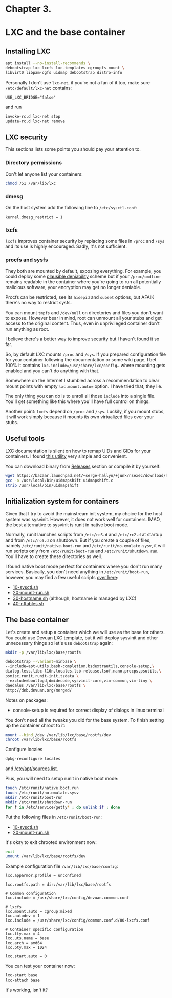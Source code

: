 # Chapter 3.
# LXC and the base container

## Installing LXC

```bash
apt install --no-install-recommends \
debootstrap lxc lxcfs lxc-templates cgroupfs-mount \
libvirt0 libpam-cgfs uidmap debootstrap distro-info
```

Personally I don't use `lxc-net`, if you're not a fan of it too, make sure `/etc/default/lxc-net` contains:
```
USE_LXC_BRIDGE="false"
```
and run
```bash
invoke-rc.d lxc-net stop
update-rc.d lxc-net remove
```

## LXC security

This sections lists some points you should pay your attention to.

### Directory permissions

Don't let anyone list your containers:
```bash
chmod 751 /var/lib/lxc
```

### dmesg

On the host system add the following line to `/etc/sysctl.conf`:
```
kernel.dmesg_restrict = 1
```

### lxcfs

`lxcfs` improves container security by replacing some files in `/proc` and `/sys`
and its use is highly encouraged.
Sadly, it's not sufficient.

### procfs and sysfs

They both are mounted by default, exposing everything.
For example, you could deploy some [plausible deniability](https://github.com/amateur80lvl/pdt) scheme
but if your `/proc/cmdline` remains readable in the container where you're going to run
all potentially malicious software, your encryption may get no longer deniable.

Procfs can be restricted, see its `hidepid` and `subset` options,
but AFAIK there's no way to restrict sysfs.

You can mount `tmpfs` and `/dev/null` on directories and files you don't want to expose.
However bear in mind, root can unmount all your stubs and get access to the original content.
Thus, even in unprivileged container don't run anything as root.

I believe there's a better way to improve security but I haven't found it so far.

So, by default LXC mounts `/proc` and `/sys`. If you prepared configuration file for your container
following the documentation or some wiki page, I bet 100% it contains
`lxc.include=/usr/share/lxc/config…`
where mounting gets enabled and you can't do anything with that.

Somewhere on the Internet I stumbled across a recommendation to clear mount points with empty
`lxc.mount.auto=` option. I have tried that, they lie.

The only thing you can do is to unroll all those `include` into a single file.
You'll get something like this
where you'll have full control on things.

Another point: `lxcfs` depend on `/proc` and `/sys`.
Luckily, if you mount stubs, it will work simply because it mounts its own virtualized files
over your stubs.

## Useful tools

LXC documentation is silent on how to remap UIDs and GIDs for your containers.
I found [this utility](https://bazaar.launchpad.net/~serge-hallyn/+junk/nsexec/download/head:/uidmapshift.c)
very simple and convenient.

You can download binary from [Releases](https://github.com/amateur80lvl/lxcex/tree/main/releases) section
or compile it by yourself:
```bash
wget https://bazaar.launchpad.net/~serge-hallyn/+junk/nsexec/download/head:/uidmapshift.c
gcc -o /usr/local/bin/uidmapshift uidmapshift.c
strip /usr/local/bin/uidmapshift
```

## Initialization system for containers

Given that I try to avoid the mainstream init system, my choice for the host system was sysvinit.
However, it does not work well for containers.
IMAO, the best alternative to sysvinit is runit in native boot mode.

Normally, runit launches scripts from `/etc/rcS.d` and `/etc/rc2.d` at startup and from
`/etc/rc6.d` on shutdown. But if you create a couple of files, namely
`/etc/runit/native.boot.run` and `/etc/runit/no.emulate.sysv`, it will run scripts
only from `/etc/runit/boot-run` and `/etc/runit/shutdown.run`.
You'll have to create these directories as well.

I found native boot mode perfect for containers where you don't run many services.
Basically, you don't need anything in `/etc/runit/boot-run`,
however, you may find a few useful scripts
[over here](https://github.com/amateur80lvl/lxcex/tree/main/base-container/etc/runit/boot-run):
* [10-sysctl.sh](https://github.com/amateur80lvl/lxcex/tree/main/base-container/etc/runit/boot-run/10-sysctl.sh)
* [20-mount-run.sh](https://github.com/amateur80lvl/lxcex/tree/main/base-container/etc/runit/boot-run/20-mount-run.sh)
* [30-hostname.sh](https://github.com/amateur80lvl/lxcex/tree/main/base-container/etc/runit/boot-run/30-hostname.sh)
  (although, hostname is managed by LXC)
* [40-nftables.sh](https://github.com/amateur80lvl/lxcex/tree/main/base-container/etc/runit/boot-run/40-nftables.sh)


## The base container

Let's create and setup a container which we will use as the base for others.
You could use Devuan LXC template, but it will deploy sysvinit and other unnecessary things so
let's use `debootstrap` again:
```bash
mkdir -p /var/lib/lxc/base/rootfs

debootstrap --variant=minbase \
--include=apt-utils,bash-completion,bsdextrautils,console-setup,\
dialog,less,libc-l10n,locales,lsb-release,lsof,nano,procps,psutils,\
psmisc,runit,runit-init,tzdata \
--exclude=bootlogd,dmidecode,sysvinit-core,vim-common,vim-tiny \
daedalus /var/lib/lxc/base/rootfs \
http://deb.devuan.org/merged/
```
Notes on packages:
* console-setup is required for correct display of dialogs in linux terminal

You don't need all the tweaks you did for the base system.
To finish setting up the container chroot to it:
```bash
mount --bind /dev /var/lib/lxc/base/rootfs/dev
chroot /var/lib/lxc/base/rootfs
```

Configure locales
```bash
dpkg-reconfigure locales
```
and
[/etc/apt/sources.list](https://github.com/amateur80lvl/lxcex/tree/main/common-files/etc/apt/sources.list).

Plus, you will need to setup runit in native boot mode:
```bash
touch /etc/runit/native.boot.run
touch /etc/runit/no.emulate.sysv
mkdir /etc/runit/boot-run
mkdir /etc/runit/shutdown-run
for f in /etc/service/getty* ; do unlink $f ; done
```

Put the following files in `/etc/runit/boot-run`:
* [10-sysctl.sh](https://github.com/amateur80lvl/lxcex/tree/main/common-files/etc/runit/boot-run/10-sysctl.sh)
* [20-mount-run.sh](https://github.com/amateur80lvl/lxcex/tree/main/common-files/etc/runit/boot-run/20-mount-run.sh)

It's okay to exit chrooted environment now:
```bash
exit
umount /var/lib/lxc/base/rootfs/dev
```

Example configuration file `/var/lib/lxc/base/config`:
```
lxc.apparmor.profile = unconfined

lxc.rootfs.path = dir:/var/lib/lxc/base/rootfs

# Common configuration
lxc.include = /usr/share/lxc/config/devuan.common.conf

# lxcfs
lxc.mount.auto = cgroup:mixed
lxc.autodev = 1
lxc.include = /usr/share/lxc/config/common.conf.d/00-lxcfs.conf

# Container specific configuration
lxc.tty.max = 4
lxc.uts.name = base
lxc.arch = amd64
lxc.pty.max = 1024

lxc.start.auto = 0
```

You can test your container now:
```bash
lxc-start base
lxc-attach base
```

It's working, isn't it?
